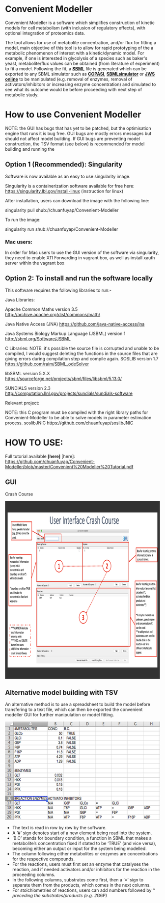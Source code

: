 # Convenient Modeller
Convenient Modeller is a software which simplifies construction of kinetic models for cell metabolism (with inclusion of regulatory effects), with optional integration of proteomics data. 

The tool allows for use of metabolite concentration, and/or flux for fitting a model, main objective of this tool is to allow for rapid prototyping of the a metabolic phenomenon of interest with a kinetic/dynamic model. For example, if one is interested in glycolysis of a species such as baker's yeast, metabolite/flux values can be obtained (from literature of experiment) to fit a model. Following the fit, a **[SBML]** file  is generated which can be exported to any SBML simulator such as **[COPASI]**, **[SBMLsimulator]** or **[JWS online]** to be manipulated (e.g. removal of enzymes, removal of activators/inhibitors or increasing enzyme concentration) and simulated to see what its outcome would be before proceeding with next step of metabolic study.

[SBML]: http://sbml.org/Main_Page
[COPASI]: http://copasi.o:
[SBMLsimulator]: https://github.com/draeger-lab/SBMLsimulator
[JWS online]: https://jjj.mib.ac.uk


# How to use Convenient Modeller
NOTE: the GUI has bugs that has yet to be patched, but the optimisation engine that runs it is bug free. GUI bugs are mostly errors messages but should not affect model building. If GUI bugs are preventing model construction, the TSV format (see below) is recommended for model building and running the 

## Option 1 (Recommended): Singularity
Software is now available as an easy to use singularity image.

Singularity is a containerization software available for free here: https://singularity.lbl.gov/install-linux (instruction for linux)

After installation, users can download the image with the following line:

singularity pull shub://chuanfuyap/Convenient-Modeller

To run the image:

singularity run shub://chuanfuyap/Convenient-Modeller

### Mac users:
In order for Mac users to use the GUI version of the software via singularity, they need to enable X11 Forwarding in vagrant box, as well as install xauth server within the vagrant box

##  Option 2: To install and run the software locally
This software requires the following libraries to run:-

Java Libraries:

Apache Common Maths version 3.5   http://archive.apache.org/dist/commons/math/

Java Native Access (JNA)          https://github.com/java-native-access/jna

Java Systems Biology Markup Language (JSBML) version 1    http://sbml.org/Software/JSBML



C Libraries: 
NOTE: it's possible the source file is corrupted and unable to be compiled, I would suggest deleting the functions in the source files that are giving errors during compilation step and compile again.
SOSLIB version 1.7 https://github.com/raim/SBML_odeSolver 

libSBML version 5.X.X https://sourceforge.net/projects/sbml/files/libsbml/5.13.0/ 

SUNDIALS version 2.3 http://computation.llnl.gov/projects/sundials/sundials-software

Relevant project:

NOTE: this C program must be compiled with the right library paths for Convenient-Modeller to be able to solve models in parameter estimation process. 
soslibJNIC https://github.com/chuanfuyap/soslibJNIC

# HOW TO USE:

Full tutorial available **[here]**
[here]: https://github.com/chuanfuyap/Convenient-Modeller/blob/master/Convenient%20Modeller%20Tutorial.pdf

## GUI
Crash Course

<img src="https://github.com/chuanfuyap/Convenient-Modeller/blob/master/images/crash_course.png"
  alt="Size Limit comment in pull request about bundle size changes"
  width="960" height="580">

## Alternative model building with TSV
An alternative method is to use a spreadsheet to build the model before transfering to a text file, which can then be exported the convenient modeller GUI for further manipulation or model fitting.

<img src="https://github.com/chuanfuyap/Convenient-Modeller/blob/master/images/TSV.png"
  alt="Size Limit comment in pull request about bundle size changes"
  width="720" height="320">
* The text is read in row by row by the software.  
* A ‘#’ sign denotes start of a new element being read into the system. 
* ‘B.C’ stands for boundary condition, a function in SBML that makes a metabolite’s concentration fixed if stated to be ‘TRUE’ (and vice versa), becoming either an output or input for the system being modelled. 
* The column following either metabolites or enzymes are concentrations for the respective compounds. 
* For the reactions, users must first set an enzyme that catalyses the reaction, and if needed activators and/or inhibitors for the reaction in the proceeding columns. 
* In the following columns, substrates come first, then a ‘=’ sign to separate them from the products, which comes in the next columns. 
* For stoichiometries of reactions, users can add numbers followed by ‘*’ preceding the substrates/products (e.g. 2*G6P) 
